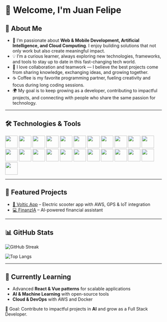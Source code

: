 # 👋 Welcome, I'm Juan Felipe  

## 🚀 About Me  
- 🌱 I’m passionate about **Web & Mobile Development, Artificial Intelligence, and Cloud Computing**. I enjoy building solutions that not only work but also create meaningful impact.  
- 💡 I’m a curious learner, always exploring new technologies, frameworks, and tools to stay up to date in this fast-changing tech world.  
- 🤝 I love collaboration and teamwork — I believe the best projects come from sharing knowledge, exchanging ideas, and growing together.  
- ☕ Coffee is my favorite programming partner, fueling creativity and focus during long coding sessions.  
- 🌍 My goal is to keep growing as a developer, contributing to impactful projects, and connecting with people who share the same passion for technology.  
 
---

## 🛠️ Technologies & Tools
<p align="left">
  <!-- Web -->
  <img src="https://cdn.jsdelivr.net/gh/devicons/devicon/icons/html5/html5-original.svg" width="40"/>
  <img src="https://cdn.jsdelivr.net/gh/devicons/devicon/icons/css3/css3-original.svg" width="40"/>
  <img src="https://cdn.jsdelivr.net/gh/devicons/devicon/icons/javascript/javascript-original.svg" width="40"/>
  <img src="https://cdn.jsdelivr.net/gh/devicons/devicon/icons/typescript/typescript-original.svg" width="40"/>
  <img src="https://cdn.jsdelivr.net/gh/devicons/devicon/icons/react/react-original.svg" width="40"/>
  <img src="https://cdn.jsdelivr.net/gh/devicons/devicon/icons/vuejs/vuejs-original.svg" width="40"/>
  <img src="https://cdn.jsdelivr.net/gh/devicons/devicon/icons/nodejs/nodejs-original.svg" width="40"/>
  
  <!-- Mobile -->
  <img src="https://cdn.jsdelivr.net/gh/devicons/devicon/icons/dart/dart-original.svg" width="40"/>
  <img src="https://cdn.jsdelivr.net/gh/devicons/devicon/icons/flutter/flutter-original.svg" width="40"/>
  <img src="https://cdn.jsdelivr.net/gh/devicons/devicon/icons/swift/swift-original.svg" width="40"/>
  <img src="https://cdn.jsdelivr.net/gh/devicons/devicon/icons/kotlin/kotlin-original.svg" width="40"/>
  <img src="https://cdn.jsdelivr.net/gh/devicons/devicon/icons/java/java-original.svg" width="40"/>
  
  <!-- Backend & Cloud -->
  <img src="https://cdn.jsdelivr.net/gh/devicons/devicon/icons/python/python-original.svg" width="40"/>
  <img src="https://cdn.jsdelivr.net/gh/devicons/devicon/icons/docker/docker-original.svg" width="40"/>
  <img src="https://cdn.jsdelivr.net/gh/devicons/devicon/icons/amazonwebservices/amazonwebservices-original.svg" width="40"/>
  <img src="https://cdn.jsdelivr.net/gh/devicons/devicon/icons/mysql/mysql-original.svg" width="40"/>
  <img src="https://cdn.jsdelivr.net/gh/devicons/devicon/icons/postgresql/postgresql-original.svg" width="40"/>
  <img src="https://cdn.jsdelivr.net/gh/devicons/devicon/icons/mongodb/mongodb-original.svg" width="40"/>
  
  <!-- Tools -->
  <img src="https://cdn.jsdelivr.net/gh/devicons/devicon/icons/git/git-original.svg" width="40"/>
  <img src="https://cdn.jsdelivr.net/gh/devicons/devicon/icons/github/github-original.svg" width="40"/>
  <img src="https://cdn.jsdelivr.net/gh/devicons/devicon/icons/vscode/vscode-original.svg" width="40"/>
  <img src="https://cdn.jsdelivr.net/gh/devicons/devicon/icons/androidstudio/androidstudio-original.svg" width="40"/>
  <img src="https://cdn.jsdelivr.net/gh/devicons/devicon/icons/xcode/xcode-original.svg" width="40"/>
</p>

---

## 📂 Featured Projects  
- [📱 Voltic App](https://github.com/tu-repo) – Electric scooter app with AWS, GPS & IoT integration  
- [💻 FinanzIA](https://github.com/juanfelipe162532/FinanzIA_backend) – AI-powered financial assistant   

---

## 📊 GitHub Stats

![GitHub Streak](https://github-readme-streak-stats.herokuapp.com/?user=juanfelipe162532&theme=radical&cache_seconds=1)

![Top Langs](https://github-readme-stats.vercel.app/api/top-langs/?username=juanfelipe162532&layout=compact&theme=radical&cache_seconds=1)

---

## 📖 Currently Learning  
- Advanced **React & Vue patterns** for scalable applications  
- **AI & Machine Learning** with open-source tools  
- **Cloud & DevOps** with AWS and Docker  

🎯 Goal: Contribute to impactful projects in **AI** and grow as a Full Stack Developer.   

